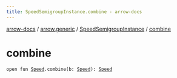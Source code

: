 ```yaml
---
title: SpeedSemigroupInstance.combine - arrow-docs
---
```


[arrow-docs](../../index.html) / [arrow.generic](../index.html) / [SpeedSemigroupInstance](index.html) / [combine](./combine.html)

# combine

`open fun `[`Speed`](../-speed/index.html)`.combine(b: `[`Speed`](../-speed/index.html)`): `[`Speed`](../-speed/index.html)